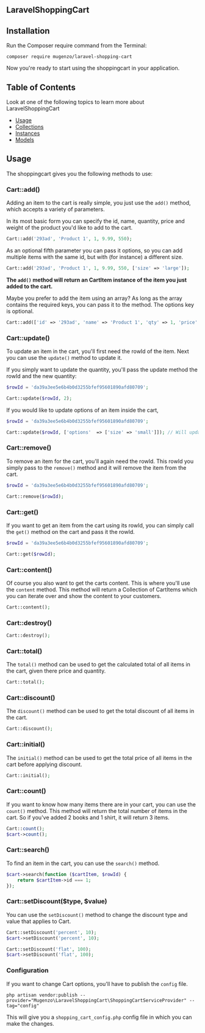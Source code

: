 ## LaravelShoppingCart
## Installation

Run the Composer require command from the Terminal:

    composer require mugenzo/laravel-shopping-cart

Now you're ready to start using the shoppingcart in your application.

## Table of Contents
Look at one of the following topics to learn more about LaravelShoppingCart

* [Usage](#usage)
* [Collections](#collections)
* [Instances](#instances)
* [Models](#models)

## Usage

The shoppingcart gives you the following methods to use:

### Cart::add()

Adding an item to the cart is really simple, you just use the `add()` method, which accepts a variety of parameters.

In its most basic form you can specify the id, name, quantity, price and weight of the product you'd like to add to the cart.

```php
Cart::add('293ad', 'Product 1', 1, 9.99, 550);
```

As an optional fifth parameter you can pass it options, so you can add multiple items with the same id, but with (for instance) a different size.

```php
Cart::add('293ad', 'Product 1', 1, 9.99, 550, ['size' => 'large']);
```

**The `add()` method will return an CartItem instance of the item you just added to the cart.**

Maybe you prefer to add the item using an array? As long as the array contains the required keys, you can pass it to the method. The options key is optional.

```php
Cart::add(['id' => '293ad', 'name' => 'Product 1', 'qty' => 1, 'price' => 9.99, 'weight' => 550, 'options' => ['size' => 'large']]);
```

### Cart::update()

To update an item in the cart, you'll first need the rowId of the item.
Next you can use the `update()` method to update it.

If you simply want to update the quantity, you'll pass the update method the rowId and the new quantity:

```php
$rowId = 'da39a3ee5e6b4b0d3255bfef95601890afd80709';

Cart::update($rowId, 2);
```

If you would like to update options of an item inside the cart, 

```php
$rowId = 'da39a3ee5e6b4b0d3255bfef95601890afd80709';

Cart::update($rowId, ['options'  => ['size' => 'small']]); // Will update the size option with new value
```

### Cart::remove()

To remove an item for the cart, you'll again need the rowId. This rowId you simply pass to the `remove()` method and it will remove the item from the cart.

```php
$rowId = 'da39a3ee5e6b4b0d3255bfef95601890afd80709';

Cart::remove($rowId);
```

### Cart::get()

If you want to get an item from the cart using its rowId, you can simply call the `get()` method on the cart and pass it the rowId.

```php
$rowId = 'da39a3ee5e6b4b0d3255bfef95601890afd80709';

Cart::get($rowId);
```

### Cart::content()

Of course you also want to get the carts content. This is where you'll use the `content` method. This method will return a Collection of CartItems which you can iterate over and show the content to your customers.

```php
Cart::content();
```

### Cart::destroy()

```php
Cart::destroy();
```

### Cart::total()

The `total()` method can be used to get the calculated total of all items in the cart, given there price and quantity.

```php
Cart::total();
```

### Cart::discount()

The `discount()` method can be used to get the total discount of all items in the cart. 

```php
Cart::discount();
```

### Cart::initial()

The `initial()` method can be used to get the total price of all items in the cart before applying discount. 

```php
Cart::initial();
```

### Cart::count()

If you want to know how many items there are in your cart, you can use the `count()` method. This method will return the total number of items in the cart. So if you've added 2 books and 1 shirt, it will return 3 items.

```php
Cart::count();
$cart->count();
```

### Cart::search()

To find an item in the cart, you can use the `search()` method.

```php
$cart->search(function ($cartItem, $rowId) {
	return $cartItem->id === 1;
});
```

### Cart::setDiscount($type, $value)

You can use the `setDiscount()` method to change the discount type and value that applies to Cart.

```php
Cart::setDiscount('percent', 10);
$cart->setDiscount('percent', 10);
```

```php
Cart::setDiscount('flat', 100);
$cart->setDiscount('flat', 100);
```

### Configuration
If you want to change Cart options, you'll have to publish the `config` file.

    php artisan vendor:publish --provider="Mugenzo\LaravelShoppingCart\ShoppingCartServiceProvider" --tag="config"

This will give you a `shopping_cart_config.php` config file in which you can make the changes.
